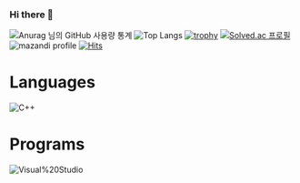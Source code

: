 ### Hi there 👋

<!--
**eldpf/eldpf** is a ✨ _special_ ✨ repository because its `README.md` (this file) appears on your GitHub profile.

Here are some ideas to get you started:

- 🔭 I’m currently working on ...
- 🌱 I’m currently learning ...
- 👯 I’m looking to collaborate on ...
- 🤔 I’m looking for help with ...
- 💬 Ask me about ...
- 📫 How to reach me: ...
- 😄 Pronouns: ...
- ⚡ Fun fact: ...
-->
![Anurag 님의 GitHub 사용량 통계](https://github-readme-stats.vercel.app/api?username=eldpf&bg_color=30,e96443,904e95&title_color=fff&text_color=fff)
![Top Langs](https://github-readme-stats.vercel.app/api/top-langs/?username=eldpf&layout=compact&theme=onedark)
[![trophy](https://github-profile-trophy.vercel.app/?username=eldpf&row=2&column=3&theme=flat)](https://github.com/ryo-ma/github-profile-trophy)
[![Solved.ac 프로필](http://mazassumnida.wtf/api/v2/generate_badge?boj=eldpf)](https://solved.ac/eldpf)
![mazandi profile](http://mazandi.herokuapp.com/api?handle=eldpf&theme=cold)
[![Hits](https://hits.seeyoufarm.com/api/count/incr/badge.svg?url=https%3A%2F%2Fgithub.com%2Feldpf%2F&count_bg=%2379C83D&title_bg=%23555555&icon=&icon_color=%23E7E7E7&title=hits&edge_flat=false)](https://hits.seeyoufarm.com)
# Languages
![C++](https://img.shields.io/badge/C++-00599C.svg?&style=for-the-badge&logo=C++&logoColor00599C)
# Programs
![Visual%20Studio](https://img.shields.io/badge/Visual%20Studio-5C2D91.svg?&style=for-the-badge&logo=Visual%20Studio&logoColor5C2D91)
